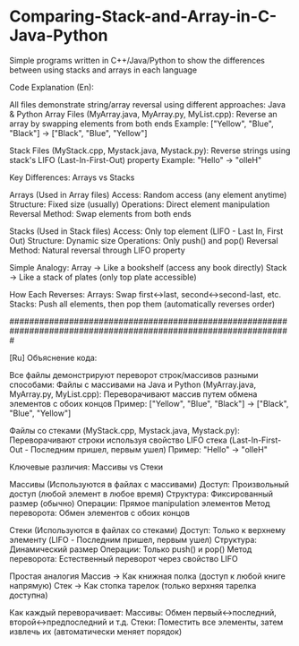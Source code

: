 # Comparing-Stack-and-Array-in-C-Java-Python
Simple programs written in C++/Java/Python to show the differences between using stacks and arrays in each language

Code Explanation (En):

All files demonstrate string/array reversal using different approaches:
Java & Python Array Files (MyArray.java, MyArray.py, MyList.cpp):
Reverse an array by swapping elements from both ends
Example: ["Yellow", "Blue", "Black"] → ["Black", "Blue", "Yellow"]

Stack Files (MyStack.cpp, Mystack.java, Mystack.py):
Reverse strings using stack's LIFO (Last-In-First-Out) property
Example: "Hello" → "olleH"

Key Differences: Arrays vs Stacks

Arrays (Used in Array files)
Access: Random access (any element anytime)
Structure: Fixed size (usually)
Operations: Direct element manipulation
Reversal Method: Swap elements from both ends

Stacks (Used in Stack files)
Access: Only top element (LIFO - Last In, First Out)
Structure: Dynamic size
Operations: Only push() and pop()
Reversal Method: Natural reversal through LIFO property

Simple Analogy:
Array → Like a bookshelf (access any book directly)
Stack → Like a stack of plates (only top plate accessible)

How Each Reverses:
Arrays: Swap first↔last, second↔second-last, etc.
Stacks: Push all elements, then pop them (automatically reverses order)

#################################################################################################################

[Ru]
Объяснение кода:

Все файлы демонстрируют переворот строк/массивов разными способами:
Файлы с массивами на Java и Python (MyArray.java, MyArray.py, MyList.cpp):
Переворачивают массив путем обмена элементов с обоих концов
Пример: ["Yellow", "Blue", "Black"] → ["Black", "Blue", "Yellow"]

Файлы со стеками (MyStack.cpp, Mystack.java, Mystack.py):
Переворачивают строки используя свойство LIFO стека (Last-In-First-Out - Последним пришел, первым ушел)
Пример: "Hello" → "olleH"

Ключевые различия: Массивы vs Стеки

Массивы (Используются в файлах с массивами)
Доступ: Произвольный доступ (любой элемент в любое время)
Структура: Фиксированный размер (обычно)
Операции: Прямое manipulation элементов
Метод переворота: Обмен элементов с обоих концов

Стеки (Используются в файлах со стеками)
Доступ: Только к верхнему элементу (LIFO - Последним пришел, первым ушел)
Структура: Динамический размер
Операции: Только push() и pop()
Метод переворота: Естественный переворот через свойство LIFO

Простая аналогия
Массив → Как книжная полка (доступ к любой книге напрямую)
Стек → Как стопка тарелок (только верхняя тарелка доступна)

Как каждый переворачивает:
Массивы: Обмен первый↔последний, второй↔предпоследний и т.д.
Стеки: Поместить все элементы, затем извлечь их (автоматически меняет порядок)
